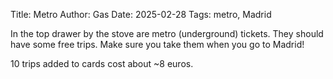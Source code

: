Title: Metro
Author: Gas
Date: 2025-02-28
Tags: metro, Madrid

In the top drawer by the stove are metro (underground) tickets. They should have
some free trips. Make sure you take them when you go to Madrid!

10 trips added to cards cost about ~8 euros.
